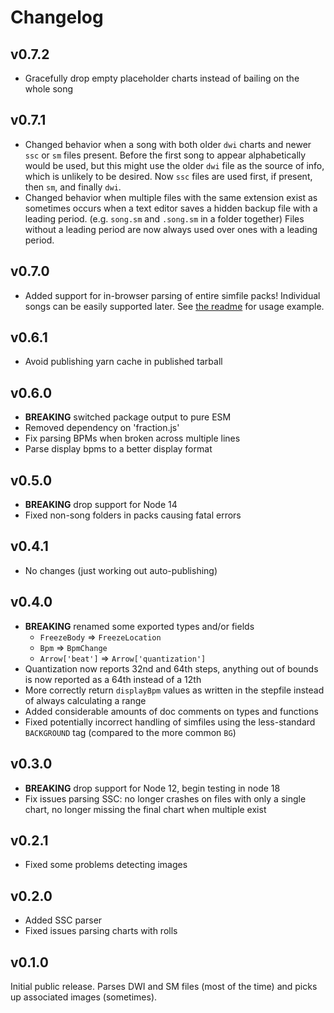 # Changelog

## v0.7.2

- Gracefully drop empty placeholder charts instead of bailing on the whole song

## v0.7.1

- Changed behavior when a song with both older `dwi` charts and newer `ssc` or `sm` files present. Before the first song to appear alphabetically would be used, but this might use the older `dwi` file as the source of info, which is unlikely to be desired. Now `ssc` files are used first, if present, then `sm`, and finally `dwi`.
- Changed behavior when multiple files with the same extension exist as sometimes occurs when a text editor saves a hidden backup file with a leading period. (e.g. `song.sm` and `.song.sm` in a folder together) Files without a leading period are now always used over ones with a leading period.

## v0.7.0

- Added support for in-browser parsing of entire simfile packs! Individual songs can be easily supported later. See [the readme](./README.md) for usage example.

## v0.6.1

- Avoid publishing yarn cache in published tarball

## v0.6.0

- **BREAKING** switched package output to pure ESM
- Removed dependency on 'fraction.js'
- Fix parsing BPMs when broken across multiple lines
- Parse display bpms to a better display format

## v0.5.0

- **BREAKING** drop support for Node 14
- Fixed non-song folders in packs causing fatal errors

## v0.4.1

- No changes (just working out auto-publishing)

## v0.4.0

- **BREAKING** renamed some exported types and/or fields
  - `FreezeBody` => `FreezeLocation`
  - `Bpm` => `BpmChange`
  - `Arrow['beat']` => `Arrow['quantization']`
- Quantization now reports 32nd and 64th steps, anything out of bounds is now reported as a 64th instead of a 12th
- More correctly return `displayBpm` values as written in the stepfile instead of always calculating a range
- Added considerable amounts of doc comments on types and functions
- Fixed potentially incorrect handling of simfiles using the less-standard `BACKGROUND` tag (compared to the more common `BG`)

## v0.3.0

- **BREAKING** drop support for Node 12, begin testing in node 18
- Fix issues parsing SSC: no longer crashes on files with only a single chart, no longer missing the final chart when multiple exist

## v0.2.1

- Fixed some problems detecting images

## v0.2.0

- Added SSC parser
- Fixed issues parsing charts with rolls

## v0.1.0

Initial public release. Parses DWI and SM files (most of the time) and picks up associated images (sometimes).
